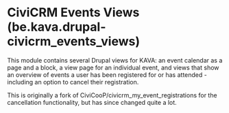 CiviCRM Events Views (be.kava.drupal-civicrm_events_views)
==========================================================

This module contains several Drupal views for KAVA: an event calendar as a page and a block, 
a view page for an individual event, and views that show an overview of events a user has
 been registered for or has attended - including an option to cancel their registration.  
   
This is originally a fork of CiviCooP/civicrm_my_event_registrations for the cancellation
functionality, but has since changed quite a lot.